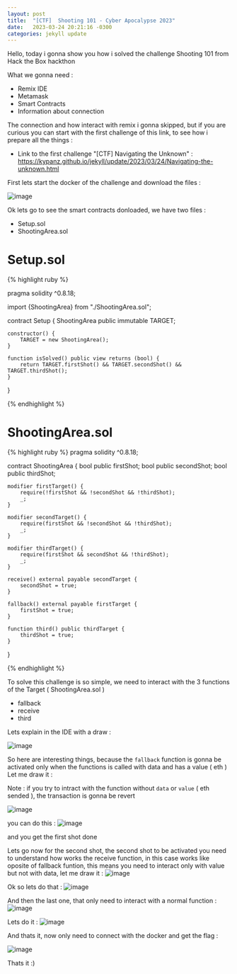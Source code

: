 ```yaml
---
layout: post
title:  "[CTF]  Shooting 101 - Cyber Apocalypse 2023"
date:   2023-03-24 20:21:16 -0300
categories: jekyll update
---
```


Hello, today i gonna show you how i solved the challenge Shooting 101 from Hack the Box hackthon

What we gonna need :
- Remix IDE
- Metamask
- Smart Contracts
- Information about connection


The connection and how interact with remix i gonna skipped, but if you are curious you can start with the first challenge of this link, to see how i prepare all the things : 

- Link to the first challenge "[CTF] Navigating the Unknown" : https://kypanz.github.io/jekyll/update/2023/03/24/Navigating-the-unknown.html


First lets start the docker of the challenge and download the files : 

![image](https://user-images.githubusercontent.com/37570367/227661559-61372e5b-55b4-4c84-bff7-96bab51af22b.png)

Ok lets go to see the smart contracts donloaded, we have two files :
- Setup.sol
- ShootingArea.sol


# Setup.sol
{% highlight ruby %}

pragma solidity ^0.8.18;

import {ShootingArea} from "./ShootingArea.sol";

contract Setup {
    ShootingArea public immutable TARGET;

    constructor() {
        TARGET = new ShootingArea();
    }

    function isSolved() public view returns (bool) {
        return TARGET.firstShot() && TARGET.secondShot() && TARGET.thirdShot();
    }
}

{% endhighlight %}

# ShootingArea.sol
{% highlight ruby %}
pragma solidity ^0.8.18;

contract ShootingArea {
    bool public firstShot;
    bool public secondShot;
    bool public thirdShot;

    modifier firstTarget() {
        require(!firstShot && !secondShot && !thirdShot);
        _;
    }

    modifier secondTarget() {
        require(firstShot && !secondShot && !thirdShot);
        _;
    }

    modifier thirdTarget() {
        require(firstShot && secondShot && !thirdShot);
        _;
    }

    receive() external payable secondTarget {
        secondShot = true;
    }

    fallback() external payable firstTarget {
        firstShot = true;
    }

    function third() public thirdTarget {
        thirdShot = true;
    }
}

{% endhighlight %}

To solve this challenge is so simple, we need to interact with the 3 functions of the Target ( ShootingArea.sol )

- fallback
- receive
- third

Lets explain in the IDE with a draw :

![image](https://user-images.githubusercontent.com/37570367/227663127-200926ed-2552-4ab2-adb8-6222963f52d4.png)


So here are interesting things, because the `fallback` function is gonna be activated only when the functions is called with data and has a value ( eth )
Let me draw it :

Note : if you try to intract with the function without `data` or `value` ( eth sended ), the transaction is gonna be revert

![image](https://user-images.githubusercontent.com/37570367/227663638-0c2f38e8-921d-450c-95ab-239b686fc248.png)


you can do this :
![image](https://user-images.githubusercontent.com/37570367/227663837-20210ff3-866b-461b-8e2a-af9bf6db4dbd.png)

and you get the first shot done

Lets go now for the second shot, the second shot to be activated you need to understand how works the receive function, in this case works like oposite of fallback funtion, this means you need to interact only with value but not with data, let me draw it :
![image](https://user-images.githubusercontent.com/37570367/227664088-bded2c86-7871-41d3-8f05-edefa3bf6543.png)

Ok so lets do that : 
![image](https://user-images.githubusercontent.com/37570367/227664190-ac22bb92-bf4c-4762-9e31-534ba80f03b6.png)


And then the last one, that only need to interact with a normal function : 
![image](https://user-images.githubusercontent.com/37570367/227664390-695976cc-a239-4676-8ce9-949f6a1f04ad.png)

Lets do it : 
![image](https://user-images.githubusercontent.com/37570367/227664444-da04e933-bde8-4ee8-b271-464951f7d6ec.png)

And thats it, now only need to connect with the docker and get the flag : 

![image](https://user-images.githubusercontent.com/37570367/227666072-54765bef-1737-4652-bddb-d42ed80b3aea.png)


Thats it :)


[jekyll-docs]: https://jekyllrb.com/docs/home
[jekyll-gh]:   https://github.com/jekyll/jekyll
[jekyll-talk]: https://talk.jekyllrb.com/
